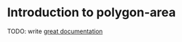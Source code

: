 # Introduction to polygon-area

TODO: write [great documentation](http://jacobian.org/writing/what-to-write/)
